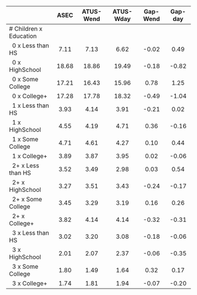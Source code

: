 
|                      |         ASEC |    ATUS-Wend |    ATUS-Wday |     Gap-Wend |      Gap-day |
| -------------------- | :----------: | :----------: | :----------: | :----------: | :----------: |
| # Children x Education |              |              |              |              |              |
| &nbsp;&nbsp;0 x Less than HS |         7.11 |         7.13 |         6.62 |        -0.02 |         0.49 |
| &nbsp;&nbsp;0 x HighSchool |        18.68 |        18.86 |        19.49 |        -0.18 |        -0.82 |
| &nbsp;&nbsp;0 x Some College |        17.21 |        16.43 |        15.96 |         0.78 |         1.25 |
| &nbsp;&nbsp;0 x College+ |        17.28 |        17.78 |        18.32 |        -0.49 |        -1.04 |
| &nbsp;&nbsp;1 x Less than HS |         3.93 |         4.14 |         3.91 |        -0.21 |         0.02 |
| &nbsp;&nbsp;1 x HighSchool |         4.55 |         4.19 |         4.71 |         0.36 |        -0.16 |
| &nbsp;&nbsp;1 x Some College |         4.71 |         4.61 |         4.27 |         0.10 |         0.44 |
| &nbsp;&nbsp;1 x College+ |         3.89 |         3.87 |         3.95 |         0.02 |        -0.06 |
| &nbsp;&nbsp;2+ x Less than HS |         3.52 |         3.49 |         2.98 |         0.03 |         0.54 |
| &nbsp;&nbsp;2+ x HighSchool |         3.27 |         3.51 |         3.43 |        -0.24 |        -0.17 |
| &nbsp;&nbsp;2+ x Some College |         3.45 |         3.29 |         3.19 |         0.16 |         0.26 |
| &nbsp;&nbsp;2+ x College+ |         3.82 |         4.14 |         4.14 |        -0.32 |        -0.31 |
| &nbsp;&nbsp;3 x Less than HS |         3.02 |         3.20 |         3.08 |        -0.18 |        -0.06 |
| &nbsp;&nbsp;3 x HighSchool |         2.01 |         2.07 |         2.37 |        -0.06 |        -0.35 |
| &nbsp;&nbsp;3 x Some College |         1.80 |         1.49 |         1.64 |         0.32 |         0.17 |
| &nbsp;&nbsp;3 x College+ |         1.74 |         1.81 |         1.94 |        -0.07 |        -0.20 |

